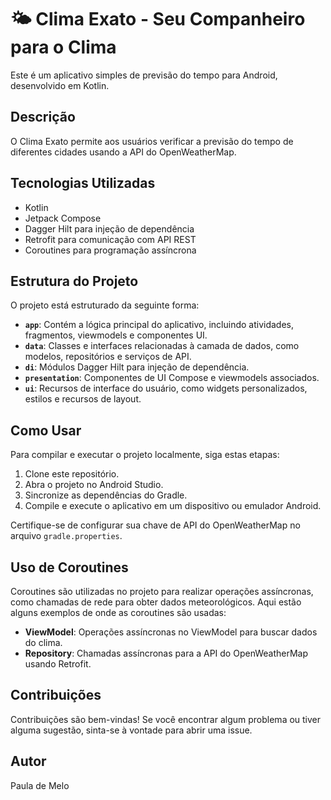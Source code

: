 # 🌤️ Clima Exato - Seu Companheiro para o Clima
Este é um aplicativo simples de previsão do tempo para Android, desenvolvido em Kotlin.

## Descrição

O Clima Exato permite aos usuários verificar a previsão do tempo de diferentes cidades usando a API do OpenWeatherMap.

## Tecnologias Utilizadas

- Kotlin
- Jetpack Compose
- Dagger Hilt para injeção de dependência
- Retrofit para comunicação com API REST
- Coroutines para programação assíncrona

## Estrutura do Projeto

O projeto está estruturado da seguinte forma:

- **`app`**: Contém a lógica principal do aplicativo, incluindo atividades, fragmentos, viewmodels e componentes UI.
- **`data`**: Classes e interfaces relacionadas à camada de dados, como modelos, repositórios e serviços de API.
- **`di`**: Módulos Dagger Hilt para injeção de dependência.
- **`presentation`**: Componentes de UI Compose e viewmodels associados.
- **`ui`**: Recursos de interface do usuário, como widgets personalizados, estilos e recursos de layout.

## Como Usar

Para compilar e executar o projeto localmente, siga estas etapas:

1. Clone este repositório.
2. Abra o projeto no Android Studio.
3. Sincronize as dependências do Gradle.
4. Compile e execute o aplicativo em um dispositivo ou emulador Android.

Certifique-se de configurar sua chave de API do OpenWeatherMap no arquivo `gradle.properties`.

## Uso de Coroutines

Coroutines são utilizadas no projeto para realizar operações assíncronas, como chamadas de rede para obter dados meteorológicos. Aqui estão alguns exemplos de onde as coroutines são usadas:

- **ViewModel**: Operações assíncronas no ViewModel para buscar dados do clima.
- **Repository**: Chamadas assíncronas para a API do OpenWeatherMap usando Retrofit.

## Contribuições

Contribuições são bem-vindas! Se você encontrar algum problema ou tiver alguma sugestão, sinta-se à vontade para abrir uma issue.

## Autor
Paula de Melo
